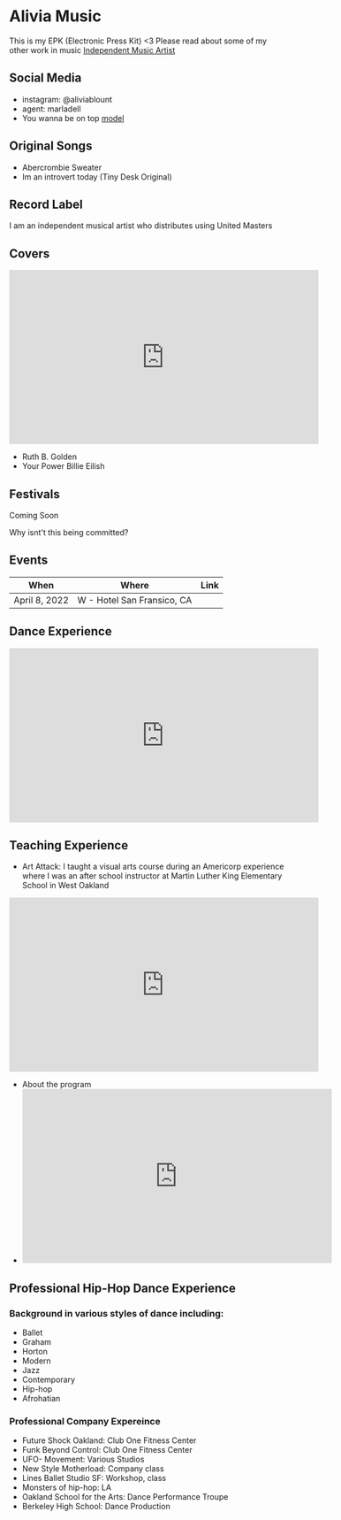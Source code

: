 # Alivia Music
This is my EPK (Electronic Press Kit) <3
Please read about some of my other work in music [Independent Music Artist](https://amblount.github.io/IMA)

## Social Media
- instagram: @aliviablount
- agent: marladell
- You wanna be on top [model](https://youtube.com/shorts/jHUBrXGtnoU?feature=share) 

## Original Songs
- Abercrombie Sweater
- Im an introvert today (Tiny Desk Original)

## Record Label
I am an independent musical artist who distributes using United Masters

## Covers
<iframe width="560" height="315" src="https://www.youtube.com/embed/videoseries?list=PL3N---Q2Syf5X5x-PoBLXfI5fEk7igUSi" title="YouTube video player" frameborder="0" allow="accelerometer; autoplay; clipboard-write; encrypted-media; gyroscope; picture-in-picture" allowfullscreen></iframe>

- Ruth B. Golden
- Your Power Billie Eilish

## Festivals
Coming Soon

Why isnt't this being committed?

## Events

When | Where | Link
-----|-------|------|
April 8, 2022 | W - Hotel San Fransico, CA | 

## Dance Experience
<iframe width="560" height="315" src="https://www.youtube.com/embed/-q9IywxrB2k" title="YouTube video player" frameborder="0" allow="accelerometer; autoplay; clipboard-write; encrypted-media; gyroscope; picture-in-picture" allowfullscreen></iframe>

## Teaching Experience
- Art Attack: I taught a visual arts course during an Americorp experience where I was an after school instructor at Martin Luther King Elementary School in West Oakland
<iframe width="560" height="315" src="https://www.youtube.com/embed/ONOVOz2rnyM" title="YouTube video player" frameborder="0" allow="accelerometer; autoplay; clipboard-write; encrypted-media; gyroscope; picture-in-picture" allowfullscreen></iframe>

- About the program
- <iframe width="560" height="315" src="https://www.youtube.com/embed/tNar8xlM_ao" title="YouTube video player" frameborder="0" allow="accelerometer; autoplay; clipboard-write; encrypted-media; gyroscope; picture-in-picture" allowfullscreen></iframe>

## Professional Hip-Hop Dance Experience
### Background in various styles of dance including:
- Ballet
- Graham
- Horton
- Modern
- Jazz
- Contemporary
- Hip-hop
- Afrohatian

### Professional Company Expereince
- Future Shock Oakland: Club One Fitness Center
- Funk Beyond Control: Club One Fitness Center
- UFO- Movement: Various Studios
- New Style Motherload: Company class
- Lines Ballet Studio SF: Workshop, class
- Monsters of hip-hop: LA
- Oakland School for the Arts: Dance Performance Troupe
- Berkeley High School: Dance Production


